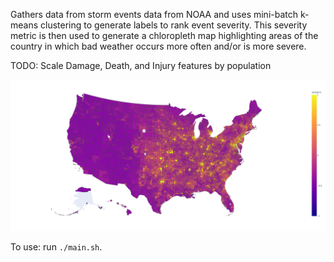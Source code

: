 Gathers data from storm events data from NOAA and uses mini-batch k-means clustering to generate labels to rank event severity. This severity metric is then used to generate a chloropleth map highlighting areas of the country in which bad weather occurs more often and/or is more severe.

TODO: Scale Damage, Death, and Injury features by population

![Normalized by county area](https://github.com/VioletteVanadium/severe_weather_history_chloropleth/blob/master/map.png)

To use: run <code>./main.sh</code>.
